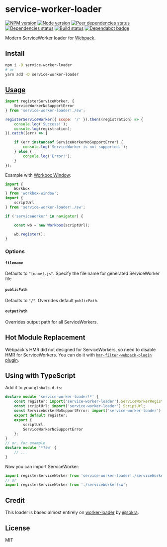 # service-worker-loader

[![NPM version][npm]][npm-url]
[![Node version][node]][node-url]
[![Peer dependencies status][peer-deps]][peer-deps-url]
[![Dependencies status][deps]][deps-url]
[![Build status][build]][build-url]
[![Dependabot badge][dependabot]][dependabot-url]

[npm]: https://img.shields.io/npm/v/service-worker-loader.svg
[npm-url]: https://npmjs.com/package/service-worker-loader

[node]: https://img.shields.io/node/v/service-worker-loader.svg
[node-url]: https://nodejs.org

[peer-deps]: https://david-dm.org/mohsen1/service-worker-loader/peer-status.svg
[peer-deps-url]: https://david-dm.org/mohsen1/service-worker-loader?type=peer

[deps]: https://david-dm.org/mohsen1/service-worker-loader.svg
[deps-url]: https://david-dm.org/mohsen1/service-worker-loader

[build]: http://img.shields.io/travis/mohsen1/service-worker-loader/master.svg
[build-url]: https://travis-ci.org/mohsen1/service-worker-loader

[dependabot]: https://api.dependabot.com/badges/status?host=github&repo=mohsen1/service-worker-loader
[dependabot-url]: https://dependabot.com/

Modern ServiceWorker loader for [Webpack](https://webpack.js.org).

## Install

```sh
npm i -D service-worker-loader
# or
yarn add -D service-worker-loader
```

## [Usage](https://webpack.js.org/concepts/loaders)

```js
import registerServiceWorker, {
    ServiceWorkerNoSupportError
} from 'service-worker-loader!./sw';

registerServiceWorker({ scope: '/' }).then((registration) => {
    console.log('Success!');
    console.log(registration);
}).catch((err) => {

    if (err instanceof ServiceWorkerNoSupportError) {
        console.log('ServiceWorker is not supported.');
    } else {
        console.log('Error!');
    }
});
```

Example with [Workbox Window](https://developers.google.com/web/tools/workbox/modules/workbox-window):

```js
import {
    Workbox
} from 'workbox-window';
import {
    scriptUrl
} from 'service-worker-loader!./sw';

if ('serviceWorker' in navigator) {

    const wb = new Workbox(scriptUrl);

    wb.register();
}
```

### Options

#### `filename`

Defaults to `"[name].js"`. Specify the file name for generated ServiceWorker file

#### `publicPath`

Defaults to `"/"`. Overrides default `publicPath`. 

#### `outputPath`

Overrides output path for all ServiceWorkers.

## Hot Module Replacement

Webpack's HMR did not designed for ServiceWorkers, so need to disable HMR for ServiceWorkers. You can do it with [`hmr-filter-webpack-plugin` plugin](https://github.com/TrigenSoftware/hmr-filter-webpack-plugin#usage).

## Using with TypeScript

Add it to your `globals.d.ts`:

```ts
declare module 'service-worker-loader!*' {
    const register: import('service-worker-loader').ServiceWorkerRegister;
    const scriptUrl: import('service-worker-loader').ScriptUrl;
    const ServiceWorkerNoSupportError: import('service-worker-loader').ServiceWorkerNoSupportError;
    export default register;
    export {
        scriptUrl,
        ServiceWorkerNoSupportError
    };
}
// or, for example
declare module '*?sw' {
    // ...
}
```

Now you can import ServiceWorker:

```ts
import registerServiceWorker from 'service-worker-loader!./serviceWorker';
// or
import registerServiceWorker from './serviceWorker?sw';
```

## Credit

This loader is based almost entirely on [worker-loader](https://github.com/webpack/worker-loader) by [@sokra](https://github.com/sokra).

## License

MIT
